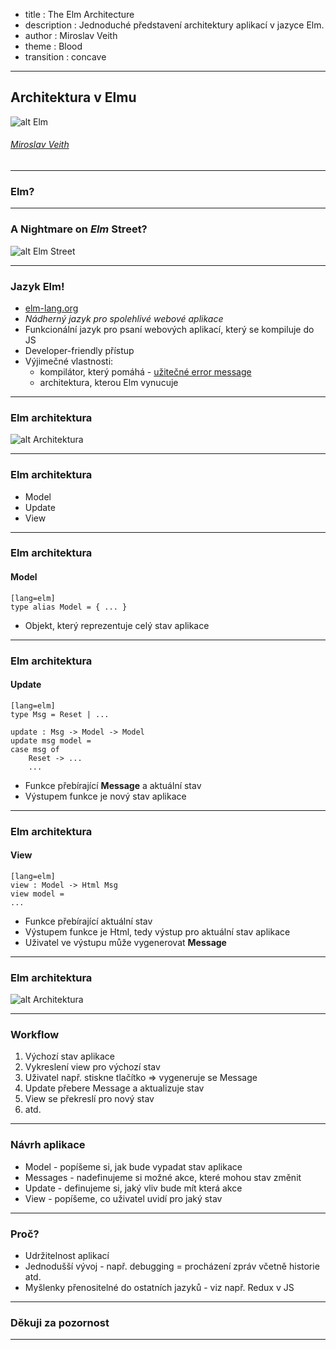 - title : The Elm Architecture
- description : Jednoduché představení architektury aplikací v jazyce Elm.
- author : Miroslav Veith
- theme : Blood
- transition : concave

***

## Architektura v Elmu
 
![alt Elm](https://upload.wikimedia.org/wikipedia/commons/thumb/f/f3/Elm_logo.svg/256px-Elm_logo.svg.png "Elm")

###### [Miroslav Veith](https://twitter.com/miroveith)

***

### Elm?

---

### A Nightmare on *Elm* Street?

![alt Elm Street](https://media.giphy.com/media/3otPoPWetYFLGwDDQ4/giphy.gif "Elm Street")

---

### Jazyk Elm!

- [elm-lang.org](http://elm-lang.org/)
- _Nádherný jazyk pro spolehlivé webové aplikace_
- Funkcionální jazyk pro psaní webových aplikací, který se kompiluje do JS
- Developer-friendly přístup
- Výjimečné vlastnosti:
    - kompilátor, který pomáhá - [užitečné error message](http://elm-lang.org/blog/compilers-as-assistants)
    - architektura, kterou Elm vynucuje

***

### Elm architektura

![alt Architektura](https://pbs.twimg.com/media/DYImH4mW4AA0SHe.jpg "Architektura") 

---

### Elm architektura
 - Model
 - Update
 - View

---

### Elm architektura

#### Model

    [lang=elm]
    type alias Model = { ... }
    
 - Objekt, který reprezentuje celý stav aplikace

---

### Elm architektura

#### Update
    [lang=elm]
    type Msg = Reset | ...

    update : Msg -> Model -> Model
    update msg model =
    case msg of
        Reset -> ...
        ...

 - Funkce přebírající **Message** a aktuální stav
 - Výstupem funkce je nový stav aplikace
 
---

### Elm architektura

#### View
    [lang=elm]
    view : Model -> Html Msg
    view model =
    ...

 - Funkce přebírající aktuální stav
 - Výstupem funkce je Html, tedy výstup pro aktuální stav aplikace
 - Uživatel ve výstupu může vygenerovat **Message**

---

### Elm architektura

![alt Architektura](https://pbs.twimg.com/media/DYImH4mW4AA0SHe.jpg "Architektura") 

***

### Workflow
1. Výchozí stav aplikace
2. Vykreslení view pro výchozí stav
3. Uživatel např. stiskne tlačítko => vygeneruje se Message
4. Update přebere Message a aktualizuje stav
5. View se překreslí pro nový stav
6. atd. 
 
***

### Návrh aplikace
 - Model - popíšeme si, jak bude vypadat stav aplikace
 - Messages - nadefinujeme si možné akce, které mohou stav změnit
 - Update - definujeme si, jaký vliv bude mít která akce
 - View - popíšeme, co uživatel uvidí pro jaký stav
 
***

### Proč?
 - Udržitelnost aplikací
 - Jednodušší vývoj - např. debugging = procházení zpráv včetně historie atd.
 - Myšlenky přenositelné do ostatních jazyků - viz např. Redux v JS
 
***

### Děkuji za pozornost
***
